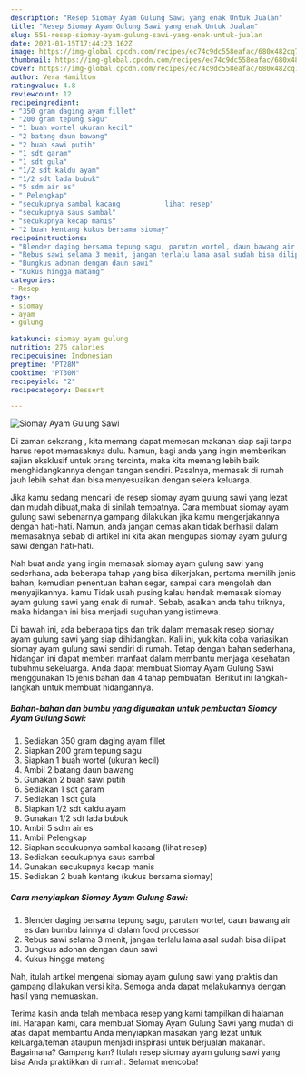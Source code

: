 ```yaml
---
description: "Resep Siomay Ayam Gulung Sawi yang enak Untuk Jualan"
title: "Resep Siomay Ayam Gulung Sawi yang enak Untuk Jualan"
slug: 551-resep-siomay-ayam-gulung-sawi-yang-enak-untuk-jualan
date: 2021-01-15T17:44:23.162Z
image: https://img-global.cpcdn.com/recipes/ec74c9dc558eafac/680x482cq70/siomay-ayam-gulung-sawi-foto-resep-utama.jpg
thumbnail: https://img-global.cpcdn.com/recipes/ec74c9dc558eafac/680x482cq70/siomay-ayam-gulung-sawi-foto-resep-utama.jpg
cover: https://img-global.cpcdn.com/recipes/ec74c9dc558eafac/680x482cq70/siomay-ayam-gulung-sawi-foto-resep-utama.jpg
author: Vera Hamilton
ratingvalue: 4.8
reviewcount: 12
recipeingredient:
- "350 gram daging ayam fillet"
- "200 gram tepung sagu"
- "1 buah wortel ukuran kecil"
- "2 batang daun bawang"
- "2 buah sawi putih"
- "1 sdt garam"
- "1 sdt gula"
- "1/2 sdt kaldu ayam"
- "1/2 sdt lada bubuk"
- "5 sdm air es"
- " Pelengkap"
- "secukupnya sambal kacang           lihat resep"
- "secukupnya saus sambal"
- "secukupnya kecap manis"
- "2 buah kentang kukus bersama siomay"
recipeinstructions:
- "Blender daging bersama tepung sagu, parutan wortel, daun bawang air es dan bumbu lainnya di dalam food processor"
- "Rebus sawi selama 3 menit, jangan terlalu lama asal sudah bisa dilipat"
- "Bungkus adonan dengan daun sawi"
- "Kukus hingga matang"
categories:
- Resep
tags:
- siomay
- ayam
- gulung

katakunci: siomay ayam gulung 
nutrition: 276 calories
recipecuisine: Indonesian
preptime: "PT28M"
cooktime: "PT30M"
recipeyield: "2"
recipecategory: Dessert

---
```



![Siomay Ayam Gulung Sawi](https://img-global.cpcdn.com/recipes/ec74c9dc558eafac/680x482cq70/siomay-ayam-gulung-sawi-foto-resep-utama.jpg)

Di zaman  sekarang , kita memang dapat memesan makanan siap saji tanpa harus repot memasaknya dulu. Namun, bagi anda yang ingin memberikan sajian eksklusif untuk orang tercinta, maka kita memang lebih baik menghidangkannya dengan tangan sendiri. Pasalnya, memasak di rumah jauh lebih sehat dan bisa menyesuaikan dengan selera keluarga.

Jika kamu sedang mencari ide resep siomay ayam gulung sawi yang lezat dan mudah dibuat,maka di sinilah tempatnya. Cara membuat siomay ayam gulung sawi  sebenarnya gampang dilakukan jika kamu mengerjakannya dengan hati-hati. Namun, anda jangan cemas akan tidak berhasil dalam memasaknya 
sebab di artikel ini kita akan mengupas siomay ayam gulung sawi dengan hati-hati.  



Nah buat anda yang ingin memasak siomay ayam gulung sawi yang sederhana, ada beberapa tahap yang bisa dikerjakan, pertama memilih jenis bahan, kemudian penentuan bahan segar, sampai cara mengolah dan menyajikannya. kamu Tidak usah pusing kalau hendak memasak siomay ayam gulung sawi yang enak di rumah. Sebab, asalkan anda  tahu triknya, maka hidangan ini bisa menjadi suguhan yang istimewa.

Di bawah ini, ada beberapa tips dan trik dalam memasak resep siomay ayam gulung sawi yang siap dihidangkan. Kali ini, yuk kita coba variasikan siomay ayam gulung sawi sendiri di rumah. Tetap dengan bahan sederhana, hidangan ini dapat memberi manfaat dalam membantu menjaga kesehatan tubuhmu sekeluarga. Anda dapat membuat Siomay Ayam Gulung Sawi menggunakan 15 jenis bahan dan 4 tahap pembuatan. Berikut ini langkah-langkah untuk membuat hidangannya.

<!--inarticleads1-->

##### Bahan-bahan dan bumbu yang digunakan untuk pembuatan Siomay Ayam Gulung Sawi:

1. Sediakan 350 gram daging ayam fillet
1. Siapkan 200 gram tepung sagu
1. Siapkan 1 buah wortel (ukuran kecil)
1. Ambil 2 batang daun bawang
1. Gunakan 2 buah sawi putih
1. Sediakan 1 sdt garam
1. Sediakan 1 sdt gula
1. Siapkan 1/2 sdt kaldu ayam
1. Gunakan 1/2 sdt lada bubuk
1. Ambil 5 sdm air es
1. Ambil  Pelengkap
1. Siapkan secukupnya sambal kacang           (lihat resep)
1. Sediakan secukupnya saus sambal
1. Gunakan secukupnya kecap manis
1. Sediakan 2 buah kentang (kukus bersama siomay)




<!--inarticleads2-->

##### Cara menyiapkan Siomay Ayam Gulung Sawi:

1. Blender daging bersama tepung sagu, parutan wortel, daun bawang air es dan bumbu lainnya di dalam food processor
1. Rebus sawi selama 3 menit, jangan terlalu lama asal sudah bisa dilipat
1. Bungkus adonan dengan daun sawi
1. Kukus hingga matang




Nah, itulah artikel mengenai  siomay ayam gulung sawi  yang praktis dan gampang dilakukan versi kita. Semoga anda dapat melakukannya dengan hasil yang memuaskan. 

Terima kasih anda telah membaca resep yang kami tampilkan di halaman ini. Harapan kami, cara membuat  Siomay Ayam Gulung Sawi yang mudah di atas dapat membantu Anda menyiapkan masakan yang lezat untuk keluarga/teman ataupun menjadi inspirasi untuk berjualan makanan. Bagaimana? Gampang kan? Itulah resep siomay ayam gulung sawi yang bisa Anda praktikkan di rumah. Selamat mencoba!

